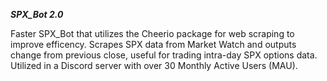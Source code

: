 ***SPX_Bot 2.0***

Faster SPX_Bot that utilizes the Cheerio package for web scraping to improve efficency. Scrapes SPX data from Market Watch and outputs change from previous close, useful for trading intra-day SPX options data. Utilized in a Discord server with over 30 Monthly Active Users (MAU).
